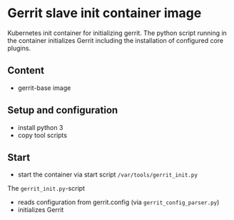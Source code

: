 # Gerrit slave init container image

Kubernetes init container for initializing gerrit. The python script running in
the container initializes Gerrit including the installation of configured
core plugins.

## Content

* gerrit-base image

## Setup and configuration

* install python 3
* copy tool scripts

## Start

* start the container via start script `/var/tools/gerrit_init.py`

The `gerrit_init.py`-script

* reads configuration from gerrit.config (via `gerrit_config_parser.py`)
* initializes Gerrit
